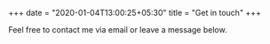 +++
date = "2020-01-04T13:00:25+05:30"
title = "Get in touch"
+++

Feel free to contact me via email or leave a message below.
